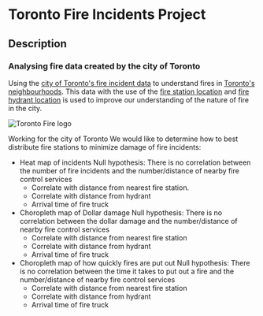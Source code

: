 # Toronto Fire Incidents Project

## Description
### Analysing fire data created by the city of Toronto
Using the [city of Toronto's fire incident data](https://open.toronto.ca/dataset/fire-incidents/) to understand fires in [Toronto's neighbourhoods](https://open.toronto.ca/dataset/neighbourhoods/). This data with the use of the [fire station location](https://open.toronto.ca/dataset/fire-station-locations/) and [fire hydrant location](https://open.toronto.ca/dataset/fire-hydrants/) is used to improve our understanding of the nature of fire in the city. 

![Toronto Fire logo](https://upload.wikimedia.org/wikipedia/en/0/03/Toronto_Fire_Services_Logo.svg)



Working for the city of Toronto
We would like to determine how to best distribute fire stations to minimize damage of fire incidents:
- Heat map of incidents
Null hypothesis: There is no correlation between the number of fire incidents and the number/distance of nearby fire control services
	- Correlate with distance from nearest fire station.
	- Correlate with distance from hydrant
	- Arrival time of fire truck	
- Choropleth map of Dollar damage
Null hypothesis: There is no correlation between the dollar damage and the number/distance of nearby fire control services
	- Correlate with distance from nearest fire station
	- Correlate with distance from hydrant
	- Arrival time of fire truck
- Choropleth map of how quickly fires are put out
Null hypothesis: There is no correlation between the time it takes to put out a fire and the number/distance of nearby fire control services
	- Correlate with distance from nearest fire station
	- Correlate with distance from hydrant
	- Arrival time of fire truck
